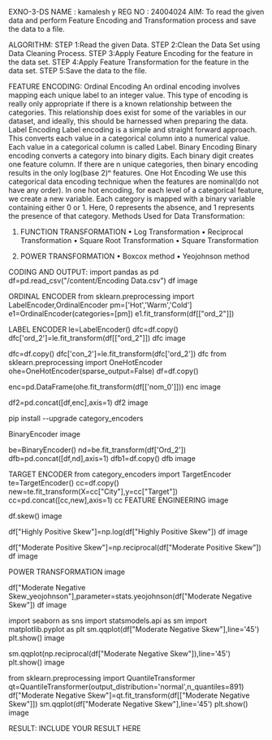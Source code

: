 EXNO-3-DS
NAME : kamalesh y
REG NO : 24004024
AIM:
To read the given data and perform Feature Encoding and Transformation process and save the data to a file.

ALGORITHM:
STEP 1:Read the given Data. STEP 2:Clean the Data Set using Data Cleaning Process. STEP 3:Apply Feature Encoding for the feature in the data set. STEP 4:Apply Feature Transformation for the feature in the data set. STEP 5:Save the data to the file.

FEATURE ENCODING:
Ordinal Encoding An ordinal encoding involves mapping each unique label to an integer value. This type of encoding is really only appropriate if there is a known relationship between the categories. This relationship does exist for some of the variables in our dataset, and ideally, this should be harnessed when preparing the data.
Label Encoding Label encoding is a simple and straight forward approach. This converts each value in a categorical column into a numerical value. Each value in a categorical column is called Label.
Binary Encoding Binary encoding converts a category into binary digits. Each binary digit creates one feature column. If there are n unique categories, then binary encoding results in the only log(base 2)ⁿ features.
One Hot Encoding We use this categorical data encoding technique when the features are nominal(do not have any order). In one hot encoding, for each level of a categorical feature, we create a new variable. Each category is mapped with a binary variable containing either 0 or 1. Here, 0 represents the absence, and 1 represents the presence of that category.
Methods Used for Data Transformation:
1. FUNCTION TRANSFORMATION
• Log Transformation • Reciprocal Transformation • Square Root Transformation • Square Transformation

2. POWER TRANSFORMATION
• Boxcox method • Yeojohnson method

CODING AND OUTPUT:
     import pandas as pd
df=pd.read_csv("/content/Encoding Data.csv")
df
image

ORDINAL ENCODER
from sklearn.preprocessing import LabelEncoder,OrdinalEncoder
pm=['Hot','Warm','Cold']
e1=OrdinalEncoder(categories=[pm])
e1.fit_transform(df[["ord_2"]])

LABEL ENCODER
le=LabelEncoder()
dfc=df.copy()
dfc['ord_2']=le.fit_transform(df[["ord_2"]])
dfc
image

dfc=df.copy()
dfc['con_2']=le.fit_transform(dfc['ord_2'])
dfc
from sklearn.preprocessing import OneHotEncoder
ohe=OneHotEncoder(sparse_output=False)
df=df.copy()

enc=pd.DataFrame(ohe.fit_transform(df[['nom_0']]))
enc
image

df2=pd.concat([df,enc],axis=1)
df2
image

pip install --upgrade category_encoders

BinaryEncoder
image

be=BinaryEncoder()
nd=be.fit_transform(df['Ord_2'])
dfb=pd.concat([df,nd],axis=1)
dfb1=df.copy()
dfb
image

TARGET ENCODER
from category_encoders import TargetEncoder
te=TargetEncoder()
cc=df.copy()
new=te.fit_transform(X=cc["City"],y=cc["Target"])
cc=pd.concat([cc,new],axis=1)
cc
FEATURE ENGINEERING
image

df.skew()
image

df["Highly Positive Skew"]=np.log(df["Highly Positive Skew"])
df
image

df["Moderate Positive Skew"]=np.reciprocal(df["Moderate Positive Skew"])
df
image

POWER TRANSFORMATION
image

df["Moderate Negative Skew_yeojohnson"],parameter=stats.yeojohnson(df["Moderate Negative Skew"])
df
image

import seaborn as sns
import statsmodels.api as sm
import matplotlib.pyplot as plt
sm.qqplot(df["Moderate Negative Skew"],line='45')
plt.show()
image

sm.qqplot(np.reciprocal(df["Moderate Negative Skew"]),line='45')
plt.show()
image

from sklearn.preprocessing import QuantileTransformer
qt=QuantileTransformer(output_distribution='normal',n_quantiles=891)
df["Moderate Negative Skew"]=qt.fit_transform(df[["Moderate Negative Skew"]])
sm.qqplot(df["Moderate Negative Skew"],line='45')
plt.show()
image

RESULT:
     INCLUDE YOUR RESULT HERE
